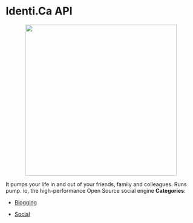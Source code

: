 # Identi.Ca API

<p align="center">
    <img width="400" src="https://raw.githubusercontent.com/awesome-apis/awesome-apis/apis/identi-ca-api/logo_256x256.png" />
</p>


It pumps your life in and out of your friends, family and colleagues. Runs pump. io, the high-performance Open Source social engine
**Categories**:

- [Blogging](https://github/awesome-apis/awesome-apis#blogging)

- [Social](https://github/awesome-apis/awesome-apis#social)



